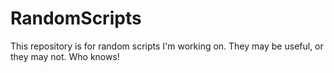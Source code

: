 # RandomScripts

This repository is for random scripts I'm working on.  They may be useful, or they may not.  Who knows!
